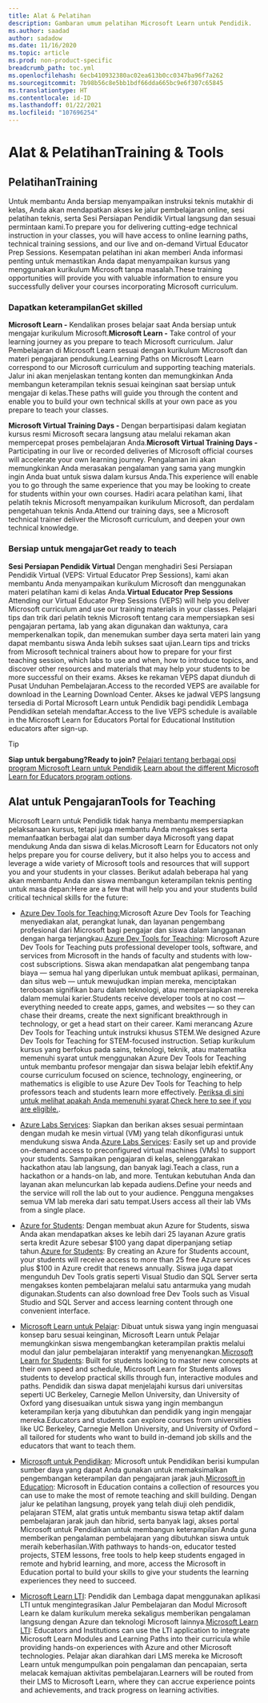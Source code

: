 ```yaml
---
title: Alat & Pelatihan
description: Gambaran umum pelatihan Microsoft Learn untuk Pendidik.
ms.author: saadad
author: sadadow
ms.date: 11/16/2020
ms.topic: article
ms.prod: non-product-specific
breadcrumb_path: toc.yml
ms.openlocfilehash: 6ecb410932380ac02ea613b0cc0347ba96f7a262
ms.sourcegitcommit: 7b98b56c8e5bb1bdf66dda665bc9e6f307c65845
ms.translationtype: HT
ms.contentlocale: id-ID
ms.lasthandoff: 01/22/2021
ms.locfileid: "107696254"
---
```

# <a name="training--tools"></a><span data-ttu-id="8471a-103">Alat & Pelatihan</span><span class="sxs-lookup"><span data-stu-id="8471a-103">Training & Tools</span></span>

## <a name="training"></a><span data-ttu-id="8471a-104">Pelatihan</span><span class="sxs-lookup"><span data-stu-id="8471a-104">Training</span></span>

<span data-ttu-id="8471a-105">Untuk membantu Anda bersiap menyampaikan instruksi teknis mutakhir di kelas, Anda akan mendapatkan akses ke jalur pembelajaran online, sesi pelatihan teknis, serta Sesi Persiapan Pendidik Virtual langsung dan sesuai permintaan kami.</span><span class="sxs-lookup"><span data-stu-id="8471a-105">To prepare you for delivering cutting-edge technical instruction in your classes, you will have access to online learning paths, technical training sessions, and our live and on-demand Virtual Educator Prep Sessions.</span></span> <span data-ttu-id="8471a-106">Kesempatan pelatihan ini akan memberi Anda informasi penting untuk memastikan Anda dapat menyampaikan kursus yang menggunakan kurikulum Microsoft tanpa masalah.</span><span class="sxs-lookup"><span data-stu-id="8471a-106">These training opportunities will provide you with valuable information to ensure you successfully deliver your courses incorporating Microsoft curriculum.</span></span>

### <a name="get-skilled"></a><span data-ttu-id="8471a-107">Dapatkan keterampilan</span><span class="sxs-lookup"><span data-stu-id="8471a-107">Get skilled</span></span>

<span data-ttu-id="8471a-108">**Microsoft Learn -** Kendalikan proses belajar saat Anda bersiap untuk mengajar kurikulum Microsoft.</span><span class="sxs-lookup"><span data-stu-id="8471a-108">**Microsoft Learn -** Take control of your learning journey as you prepare to teach Microsoft curriculum.</span></span> <span data-ttu-id="8471a-109">Jalur Pembelajaran di Microsoft Learn sesuai dengan kurikulum Microsoft dan materi pengajaran pendukung.</span><span class="sxs-lookup"><span data-stu-id="8471a-109">Learning Paths on Microsoft Learn correspond to our Microsoft curriculum and supporting teaching materials.</span></span> <span data-ttu-id="8471a-110">Jalur ini akan menjelaskan tentang konten dan memungkinkan Anda membangun keterampilan teknis sesuai keinginan saat bersiap untuk mengajar di kelas.</span><span class="sxs-lookup"><span data-stu-id="8471a-110">These paths will guide you through the content and enable you to build your own technical skills at your own pace as you prepare to teach your classes.</span></span>

<span data-ttu-id="8471a-111">**Microsoft Virtual Training Days -** Dengan berpartisipasi dalam kegiatan kursus resmi Microsoft secara langsung atau melalui rekaman akan mempercepat proses pembelajaran Anda.</span><span class="sxs-lookup"><span data-stu-id="8471a-111">**Microsoft Virtual Training Days -** Participating in our live or recorded deliveries of Microsoft official courses will accelerate your own learning journey.</span></span> <span data-ttu-id="8471a-112">Pengalaman ini akan memungkinkan Anda merasakan pengalaman yang sama yang mungkin ingin Anda buat untuk siswa dalam kursus Anda.</span><span class="sxs-lookup"><span data-stu-id="8471a-112">This experience will enable you to go through the same experience that you may be looking to create for students within your own courses.</span></span> <span data-ttu-id="8471a-113">Hadiri acara pelatihan kami, lihat pelatih teknis Microsoft menyampaikan kurikulum Microsoft, dan perdalam pengetahuan teknis Anda.</span><span class="sxs-lookup"><span data-stu-id="8471a-113">Attend our training days, see a Microsoft technical trainer deliver the Microsoft curriculum, and deepen your own technical knowledge.</span></span>

### <a name="get-ready-to-teach"></a><span data-ttu-id="8471a-114">Bersiap untuk mengajar</span><span class="sxs-lookup"><span data-stu-id="8471a-114">Get ready to teach</span></span>

<span data-ttu-id="8471a-115">**Sesi Persiapan Pendidik Virtual** Dengan menghadiri Sesi Persiapan Pendidik Virtual (VEPS: Virtual Educator Prep Sessions), kami akan membantu Anda menyampaikan kurikulum Microsoft dan menggunakan materi pelatihan kami di kelas Anda.</span><span class="sxs-lookup"><span data-stu-id="8471a-115">**Virtual Educator Prep Sessions** Attending our Virtual Educator Prep Sessions (VEPS) will help you deliver Microsoft curriculum and use our training materials in your classes.</span></span>  <span data-ttu-id="8471a-116">Pelajari tips dan trik dari pelatih teknis Microsoft tentang cara mempersiapkan sesi pengajaran pertama, lab yang akan digunakan dan waktunya, cara memperkenalkan topik, dan menemukan sumber daya serta materi lain yang dapat membantu siswa Anda lebih sukses saat ujian.</span><span class="sxs-lookup"><span data-stu-id="8471a-116">Learn tips and tricks from Microsoft technical trainers about how to prepare for your first teaching session, which labs to use and when, how to introduce topics, and discover other resources and materials that may help your students to be more successful on their exams.</span></span> <span data-ttu-id="8471a-117">Akses ke rekaman VEPS dapat diunduh di Pusat Unduhan Pembelajaran.</span><span class="sxs-lookup"><span data-stu-id="8471a-117">Access to the recorded VEPS are available for download in the Learning Download Center.</span></span> <span data-ttu-id="8471a-118">Akses ke jadwal VEPS langsung tersedia di Portal Microsoft Learn untuk Pendidik bagi pendidik Lembaga Pendidikan setelah mendaftar.</span><span class="sxs-lookup"><span data-stu-id="8471a-118">Access to the live VEPS schedule is available in the Microsoft Learn for Educators Portal for Educational Institution educators after sign-up.</span></span>

> [!TIP]
> <span data-ttu-id="8471a-119">**Siap untuk bergabung?**</span><span class="sxs-lookup"><span data-stu-id="8471a-119">**Ready to join?**</span></span> <span data-ttu-id="8471a-120">[Pelajari tentang berbagai opsi program Microsoft Learn untuk Pendidik](learn-for-educators-overview.md#sign-up).</span><span class="sxs-lookup"><span data-stu-id="8471a-120">[Learn about the different Microsoft Learn for Educators program options](learn-for-educators-overview.md#sign-up).</span></span>

## <a name="tools-for-teaching"></a><span data-ttu-id="8471a-121">Alat untuk Pengajaran</span><span class="sxs-lookup"><span data-stu-id="8471a-121">Tools for Teaching</span></span>

<span data-ttu-id="8471a-122">Microsoft Learn untuk Pendidik tidak hanya membantu mempersiapkan pelaksanaan kursus, tetapi juga membantu Anda mengakses serta memanfaatkan berbagai alat dan sumber daya Microsoft yang dapat mendukung Anda dan siswa di kelas.</span><span class="sxs-lookup"><span data-stu-id="8471a-122">Microsoft Learn for Educators not only helps prepare you for course delivery, but it also helps you to access and leverage a wide variety of Microsoft tools and resources that will support you and your students in your classes.</span></span> <span data-ttu-id="8471a-123">Berikut adalah beberapa hal yang akan membantu Anda dan siswa membangun keterampilan teknis penting untuk masa depan:</span><span class="sxs-lookup"><span data-stu-id="8471a-123">Here are a few that will help you and your students build critical technical skills for the future:</span></span>

- <span data-ttu-id="8471a-124">[Azure Dev Tools for Teaching:](https://azureforeducation.microsoft.com/devtools)Microsoft Azure Dev Tools for Teaching menyediakan alat, perangkat lunak, dan layanan pengembang profesional dari Microsoft bagi pengajar dan siswa dalam langganan dengan harga terjangkau.</span><span class="sxs-lookup"><span data-stu-id="8471a-124">[Azure Dev Tools for Teaching](https://azureforeducation.microsoft.com/devtools): Microsoft Azure Dev Tools for Teaching puts professional developer tools, software, and services from Microsoft in the hands of faculty and students with low-cost subscriptions.</span></span> <span data-ttu-id="8471a-125">Siswa akan mendapatkan alat pengembang tanpa biaya &mdash; semua hal yang diperlukan untuk membuat aplikasi, permainan, dan situs web &mdash; untuk mewujudkan impian mereka, menciptakan terobosan signifikan baru dalam teknologi, atau mempersiapkan mereka dalam memulai karier.</span><span class="sxs-lookup"><span data-stu-id="8471a-125">Students receive developer tools at no cost &mdash; everything needed to create apps, games, and websites &mdash; so they can chase their dreams, create the next significant breakthrough in technology, or get a head start on their career.</span></span> <span data-ttu-id="8471a-126">Kami merancang Azure Dev Tools for Teaching untuk instruksi khusus STEM.</span><span class="sxs-lookup"><span data-stu-id="8471a-126">We designed Azure Dev Tools for Teaching for STEM-focused instruction.</span></span> <span data-ttu-id="8471a-127">Setiap kurikulum kursus yang berfokus pada sains, teknologi, teknik, atau matematika memenuhi syarat untuk menggunakan Azure Dev Tools for Teaching untuk membantu profesor mengajar dan siswa belajar lebih efektif.</span><span class="sxs-lookup"><span data-stu-id="8471a-127">Any course curriculum focused on science, technology, engineering, or mathematics is eligible to use Azure Dev Tools for Teaching to help professors teach and students learn more effectively.</span></span> <span data-ttu-id="8471a-128">[Periksa di sini untuk melihat apakah Anda memenuhi syarat](https://docs.microsoft.com/azure/education-hub/azure-dev-tools-teaching/program-faq#who-is-eligible-to-purchase-microsoft-azure-dev-tools-for-teaching).</span><span class="sxs-lookup"><span data-stu-id="8471a-128">[Check here to see if you are eligible.](https://docs.microsoft.com/azure/education-hub/azure-dev-tools-teaching/program-faq#who-is-eligible-to-purchase-microsoft-azure-dev-tools-for-teaching).</span></span>

- <span data-ttu-id="8471a-129">[Azure Labs Services](https://azure.microsoft.com/services/lab-services/): Siapkan dan berikan akses sesuai permintaan dengan mudah ke mesin virtual (VM) yang telah dikonfigurasi untuk mendukung siswa Anda.</span><span class="sxs-lookup"><span data-stu-id="8471a-129">[Azure Labs Services](https://azure.microsoft.com/services/lab-services/): Easily set up and provide on-demand access to preconfigured virtual machines (VMs) to support your students.</span></span> <span data-ttu-id="8471a-130">Sampaikan pengajaran di kelas, selenggarakan hackathon atau lab langsung, dan banyak lagi.</span><span class="sxs-lookup"><span data-stu-id="8471a-130">Teach a class, run a hackathon or a hands-on lab, and more.</span></span> <span data-ttu-id="8471a-131">Tentukan kebutuhan Anda dan layanan akan meluncurkan lab kepada audiens.</span><span class="sxs-lookup"><span data-stu-id="8471a-131">Define your needs and the service will roll the lab out to your audience.</span></span> <span data-ttu-id="8471a-132">Pengguna mengakses semua VM lab mereka dari satu tempat.</span><span class="sxs-lookup"><span data-stu-id="8471a-132">Users access all their lab VMs from a single place.</span></span>

- <span data-ttu-id="8471a-133">[Azure for Students](https://azure.microsoft.com/free/students/): Dengan membuat akun Azure for Students, siswa Anda akan mendapatkan akses ke lebih dari 25 layanan Azure gratis serta kredit Azure sebesar $100 yang dapat diperpanjang setiap tahun.</span><span class="sxs-lookup"><span data-stu-id="8471a-133">[Azure for Students](https://azure.microsoft.com/free/students/): By creating an Azure for Students account, your students will receive access to more than 25 free Azure services plus $100 in Azure credit that renews annually.</span></span> <span data-ttu-id="8471a-134">Siswa juga dapat mengunduh Dev Tools gratis seperti Visual Studio dan SQL Server serta mengakses konten pembelajaran melalui satu antarmuka yang mudah digunakan.</span><span class="sxs-lookup"><span data-stu-id="8471a-134">Students can also download free Dev Tools such as Visual Studio and SQL Server and access learning content through one convenient interface.</span></span> 

- <span data-ttu-id="8471a-135">[Microsoft Learn untuk Pelajar](https://docs.microsoft.com/learn/roles/student): Dibuat untuk siswa yang ingin menguasai konsep baru sesuai keinginan, Microsoft Learn untuk Pelajar memungkinkan siswa mengembangkan keterampilan praktis melalui modul dan jalur pembelajaran interaktif yang menyenangkan.</span><span class="sxs-lookup"><span data-stu-id="8471a-135">[Microsoft Learn for Students](https://docs.microsoft.com/learn/roles/student): Built for students looking to master new concepts at their own speed and schedule, Microsoft Learn for Students allows students to develop practical skills through fun, interactive modules and paths.</span></span> <span data-ttu-id="8471a-136">Pendidik dan siswa dapat menjelajahi kursus dari universitas seperti UC Berkeley, Carnegie Mellon University, dan University of Oxford yang disesuaikan untuk siswa yang ingin membangun keterampilan kerja yang dibutuhkan dan pendidik yang ingin mengajar mereka.</span><span class="sxs-lookup"><span data-stu-id="8471a-136">Educators and students can explore courses from universities like UC Berkeley, Carnegie Mellon University, and University of Oxford – all tailored for students who want to build in-demand job skills and the educators that want to teach them.</span></span>

- <span data-ttu-id="8471a-137">[Microsoft untuk Pendidikan](https://www.microsoft.com/education/higher-education/edu-skills/faculty/default.aspx): Microsoft untuk Pendidikan berisi kumpulan sumber daya yang dapat Anda gunakan untuk memaksimalkan pengembangan keterampilan dan pengajaran jarak jauh.</span><span class="sxs-lookup"><span data-stu-id="8471a-137">[Microsoft in Education](https://www.microsoft.com/education/higher-education/edu-skills/faculty/default.aspx): Microsoft in Education contains a collection of resources you can use to make the most of remote teaching and skill building.</span></span> <span data-ttu-id="8471a-138">Dengan jalur ke pelatihan langsung, proyek yang telah diuji oleh pendidik, pelajaran STEM, alat gratis untuk membantu siswa tetap aktif dalam pembelajaran jarak jauh dan hibrid, serta banyak lagi, akses portal Microsoft untuk Pendidikan untuk membangun keterampilan Anda guna memberikan pengalaman pembelajaran yang dibutuhkan siswa untuk meraih keberhasilan.</span><span class="sxs-lookup"><span data-stu-id="8471a-138">With pathways to hands-on, educator tested projects, STEM lessons, free tools to help keep students engaged in remote and hybrid learning, and more, access the Microsoft in Education portal to build your skills to give your students the learning experiences they need to succeed.</span></span>

- <span data-ttu-id="8471a-139">[Microsoft Learn LTI](https://docs.microsoft.com/learn/support/lti-application): Pendidik dan Lembaga dapat menggunakan aplikasi LTI untuk mengintegrasikan Jalur Pembelajaran dan Modul Microsoft Learn ke dalam kurikulum mereka sekaligus memberikan pengalaman langsung dengan Azure dan teknologi Microsoft lainnya.</span><span class="sxs-lookup"><span data-stu-id="8471a-139">[Microsoft Learn LTI](https://docs.microsoft.com/learn/support/lti-application): Educators and Institutions can use the LTI application to integrate Microsoft Learn Modules and Learning Paths into their curricula while providing hands-on experiences with Azure and other Microsoft technologies.</span></span> <span data-ttu-id="8471a-140">Pelajar akan diarahkan dari LMS mereka ke Microsoft Learn untuk mengumpulkan poin pengalaman dan pencapaian, serta melacak kemajuan aktivitas pembelajaran.</span><span class="sxs-lookup"><span data-stu-id="8471a-140">Learners will be routed from their LMS to Microsoft Learn, where they can accrue experience points and achievements, and track progress on learning activities.</span></span>
